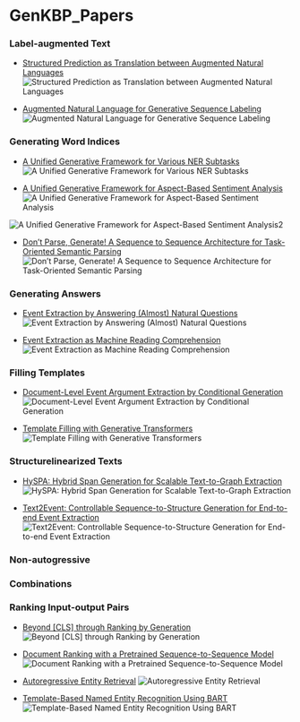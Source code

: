 # GenKBP_Papers

### Label-augmented Text
- [Structured Prediction as Translation between Augmented Natural Languages](https://openreview.net/pdf?id=US-TP-xnXI) 
![Structured Prediction as Translation between Augmented Natural Languages](figure/Structured%20Prediction%20as%20Translation%20between%20Augmented%20Natural%20Languages.png)

- [Augmented Natural Language for Generative Sequence Labeling](https://aclanthology.org/2020.emnlp-main.27.pdf)
![Augmented Natural Language for Generative Sequence Labeling](figure/Augmented%20Natural%20Language%20for%20Generative%20Sequence%20Labeling.png)

### Generating Word Indices

- [A Unified Generative Framework for Various NER Subtasks](https://aclanthology.org/2021.acl-long.451.pdf)
![A Unified Generative Framework for Various NER Subtasks](figure/A%20Unified%20Generative%20Framework%20for%20Various%20NER%20Subtasks.png)

- [A Unified Generative Framework for Aspect-Based Sentiment Analysis](https://aclanthology.org/2021.acl-long.188.pdf)
![A Unified Generative Framework for Aspect-Based Sentiment Analysis](figure/A%20Unified%20Generative%20Framework%20for%20Aspect-based%20Sentiment%20Analysis.png)

![A Unified Generative Framework for Aspect-Based Sentiment Analysis2](figure/A%20Unified%20Generative%20Framework%20for%20Aspect-based%20Sentiment%20Analysis2.png)

- [Don’t Parse, Generate! A Sequence to Sequence Architecture for Task-Oriented Semantic Parsing](https://dl.acm.org/doi/pdf/10.1145/3366423.3380064)
![Don’t Parse, Generate! A Sequence to Sequence Architecture for Task-Oriented Semantic Parsing](figure/Don’t%20Parse,%20Generate!%20A%20Sequence%20to%20Sequence%20Architecture%20for%20Task-Oriented%20Semantic%20Parsing.png)


### Generating Answers

- [Event Extraction by Answering (Almost) Natural Questions](https://aclanthology.org/2020.emnlp-main.49.pdf)
![Event Extraction by Answering (Almost) Natural Questions](figure/Event%20Extraction%20by%20Answering%20(Almost)%20Natural%20Questions.png)

- [Event Extraction as Machine Reading Comprehension](https://aclanthology.org/2020.emnlp-main.128.pdf)
![Event Extraction as Machine Reading Comprehension](figure/Event%20Extraction%20as%20Machine%20Reading%20Comprehension.png)




### Filling Templates

- [Document-Level Event Argument Extraction by Conditional Generation](https://aclanthology.org/2021.naacl-main.69.pdf)
![Document-Level Event Argument Extraction by Conditional Generation](figure/Document-Level%20Event%20Argument%20Extraction%20by%20Conditional%20Generation.png)

- [Template Filling with Generative Transformers](https://aclanthology.org/2021.naacl-main.70.pdf)
![Template Filling with Generative Transformers](figure/Template%20Filling%20with%20Generative%20Transformers.png)


### Structurelinearized Texts

- [HySPA: Hybrid Span Generation for Scalable Text-to-Graph Extraction](https://aclanthology.org/2021.findings-acl.356.pdf)
![HySPA: Hybrid Span Generation for Scalable Text-to-Graph Extraction](figure/HySPA%20Hybrid%20Span%20Generation%20for%20Scalable%20Text-to-Graph%20Extraction.png)

- [Text2Event: Controllable Sequence-to-Structure Generation for End-to-end Event Extraction](https://aclanthology.org/2021.acl-long.217.pdf)
![Text2Event: Controllable Sequence-to-Structure Generation for End-to-end Event Extraction](figure/Text2Event%20Controllable%20Sequence-to-Structure%20Generation%20for%20End-to-end%20Event%20Extraction.png)


### Non-autogressive




### Combinations



### Ranking Input-output Pairs

- [Beyond [CLS] through Ranking by Generation](https://aclanthology.org/2020.emnlp-main.134.pdf)
![Beyond [CLS] through Ranking by Generation](figure/Beyond%20%5BCLS%5D%20through%20Ranking%20by%20Generation.png)

- [Document Ranking with a Pretrained Sequence-to-Sequence Model](https://aclanthology.org/2020.findings-emnlp.63.pdf)
![Document Ranking with a Pretrained Sequence-to-Sequence Model](figure/Document%20Ranking%20with%20a%20Pretrained%20Sequence-to-Sequence%20Model.png)

- [Autoregressive Entity Retrieval](https://openreview.net/pdf?id=5k8F6UU39V)
![Autoregressive Entity Retrieval](figure/Autoregressive%20Entity%20Retrieval.png)

- [Template-Based Named Entity Recognition Using BART](https://aclanthology.org/2021.findings-acl.161.pdf)
![Template-Based Named Entity Recognition Using BART](figure/Template-Based%20Named%20Entity%20Recognition%20Using%20BART.png)